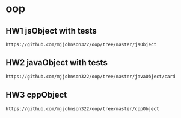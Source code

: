 # oop

## HW1 jsObject with tests
```url
https://github.com/mjjohnson322/oop/tree/master/jsObject
```
## HW2 javaObject with tests
```url
https://github.com/mjjohnson322/oop/tree/master/javaObject/card
```
## HW3 cppObject
```url
https://github.com/mjjohnson322/oop/tree/master/cppObject
```
